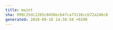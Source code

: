```yaml
---
title: maint
sha: 990c25dc1265c0450ecb47ca73116ccb72a246c8
generated: 2018-09-18 14:38:58 +0200
---
```


